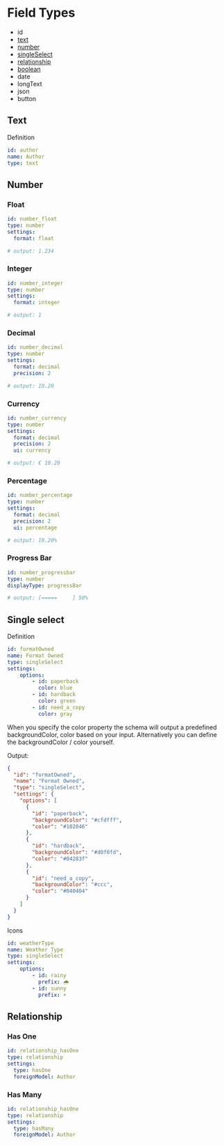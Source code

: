 # Field Types

- id
- [text](#text)
- [number](#number)
- [singleSelect](#single-select)
- [relationship](#relationship)
- [boolean](#boolean)
- date
- longText
- json
- button

## Text

Definition
```yaml
id: author
name: Author
type: text
```

## Number

### Float

```yaml
id: number_float
type: number
settings:
  format: float

# output: 1.234
```

### Integer

```yaml
id: number_integer
type: number
settings:
  format: integer

# output: 1
```

### Decimal

```yaml
id: number_decimal
type: number
settings:
  format: decimal
  precision: 2

# output: 10.20
```

### Currency

```yaml
id: number_currency
type: number
settings:
  format: decimal
  precision: 2
  ui: currency

# output: € 10.20
```

### Percentage

```yaml
id: number_percentage
type: number
settings:
  format: decimal
  precision: 2
  ui: percentage

# output: 10.20%
```

### Progress Bar

```yaml
id: number_progressbar
type: number
displayType: progressBar

# output: [=====     ] 50%
```

## Single select

Definition
```yaml
id: formatOwned
name: Format Owned
type: singleSelect
settings:
    options: 
        - id: paperback
          color: blue
        - id: hardback
          color: green
        - id: need_a_copy
          color: gray
```

When you specify the color property the schema will output a predefined backgroundColor, color based on your input. Alternatively you can define the backgroundColor / color yourself.

Output:
```json
{
  "id": "formatOwned",
  "name": "Format Owned",
  "type": "singleSelect",
  "settings": {
    "options": [
      {
        "id": "paperback",
        "backgroundColor": "#cfdfff",
        "color": "#102046"
      },
      {
        "id": "hardback",
        "backgroundColor": "#d0f0fd",
        "color": "#04283f"
      },
      {
        "id": "need_a_copy",
        "backgroundColor": "#ccc",
        "color": "#040404"
      }
    ]
  }
}
```

Icons

```yaml
id: weatherType
name: Weather Type
type: singleSelect
settings:
    options: 
        - id: rainy
          prefix: 🌧
        - id: sunny
          prefix: ☀️
```

## Relationship

### Has One

```yaml
id: relationship_hasOne
type: relationship
settings:
  type: hasOne
  foreignModel: Author
```

### Has Many

```yaml
id: relationship_hasOne
type: relationship
settings:
  type: hasMany
  foreignModel: Author
```